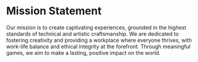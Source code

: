 # Mission Statement

Our mission is to create captivating experiences, grounded in the highest standards of technical and artistic craftsmanship. We are dedicated to fostering creativity and providing a workplace where everyone thrives, with work-life balance and ethical integrity at the forefront. Through meaningful games, we aim to make a lasting, positive impact on the world.